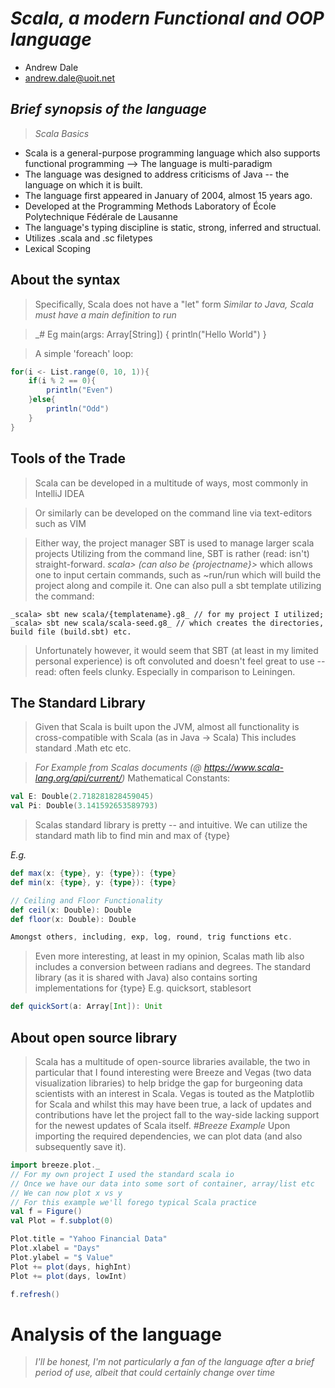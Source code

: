 # _Scala, a modern Functional and OOP language_

- Andrew Dale
- andrew.dale@uoit.net

## _Brief synopsis of the language_

> _Scala Basics_

* Scala is a general-purpose programming language which also supports functional programming --> The language is multi-paradigm
* The language was designed to address criticisms of Java -- the language on which it is built. 
* The language first appeared in January of 2004, almost 15 years ago. 
* Developed at the Programming Methods Laboratory of École Polytechnique Fédérale de Lausanne
* The language's typing discipline is static, strong, inferred and structual. 
* Utilizes .scala and .sc filetypes
* Lexical Scoping
## About the syntax

> Specifically, Scala does not have a "let" form
> _Similar to Java, Scala must have a main definition to run_

> _# Eg main(args: Array[String]) {
	println("Hello World")
}

> A simple 'foreach' loop:

```scala
for(i <- List.range(0, 10, 1)){
	if(i % 2 == 0){
		println("Even")
	}else{
		println("Odd")
	}
}
```
## Tools of the Trade

> Scala can be developed in a multitude of ways, most commonly in IntelliJ IDEA

> Or similarly can be developed on the command line via text-editors such as VIM

> Either way, the project manager SBT is used to manage larger scala projects
> Utilizing from the command line, SBT is rather (read: isn't) straight-forward. 
_scala> (can also be {projectname}>_ which allows one to input certain commands,
such as ~run/run which will build the project along and compile it.
> One can also pull a sbt template utilizing the command:
```
_scala> sbt new scala/{templatename}.g8_ // for my project I utilized;
_scala> sbt new scala/scala-seed.g8_ // which creates the directories, build file (build.sbt) etc.
```
> Unfortunately however, it would seem that SBT (at least in my limited personal experience) is oft convoluted and doesn't feel great to use -- read: often feels clunky. Especially in comparison to Leiningen. 

## The Standard Library

> Given that Scala is built upon the JVM, almost all functionality is cross-compatible with Scala (as in Java -> Scala)
> This includes standard .Math etc etc. 

> _For Example from Scalas documents (@ https://www.scala-lang.org/api/current/)_
> Mathematical Constants:
```scala
val E: Double(2.718281828459045)
val Pi: Double(3.141592653589793)
```

> Scalas standard library is pretty -- and intuitive.
> We can utilize the standard math lib to find min and max of {type}

_E.g._

```scala
def max(x: {type}, y: {type}): {type}
def min(x: {type}, y: {type}): {type}

// Ceiling and Floor Functionality
def ceil(x: Double): Double
def floor(x: Double): Double

Amongst others, including, exp, log, round, trig functions etc.
```

> Even more interesting, at least in my opinion, Scalas math lib also includes a conversion between radians and degrees.
> The standard library (as it is shared with Java) also contains sorting implementations for {type}
> E.g. quicksort, stablesort
```scala
def quickSort(a: Array[Int]): Unit
```
## About open source library

> Scala has a multitude of open-source libraries available, the two in particular that I found interesting were Breeze and Vegas (two data visualization libraries) to help bridge the gap for burgeoning data scientists with an interest in Scala. 
> Vegas is touted as the Matplotlib for Scala and whilst this may have been true, a lack of updates and contributions have let the project fall to the way-side lacking support for the newest updates of Scala itself. 
_#Breeze Example_
> Upon importing the required dependencies, we can plot data (and also subsequently save it).
```scala
import breeze.plot._
// For my own project I used the standard scala io
// Once we have our data into some sort of container, array/list etc
// We can now plot x vs y
// For this example we'll forego typical Scala practice
val f = Figure()
val Plot = f.subplot(0)

Plot.title = "Yahoo Financial Data"
Plot.xlabel = "Days"
Plot.ylabel = "$ Value"
Plot += plot(days, highInt)
Plot += plot(days, lowInt)

f.refresh()
```
# Analysis of the language

> _I'll be honest, I'm not particularly a fan of the language after a brief period of use, albeit that could certainly change over time_

